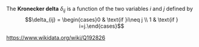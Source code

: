 The **Kronecker delta** $\delta_{ij}$ is a function of the two variables $i$ and $j$ defined by $$\delta_{ij} = \begin{cases}0 & \text{if }i\neq j \\ 1 & \text{if } i=j.\end{cases}$$

https://www.wikidata.org/wiki/Q192826
